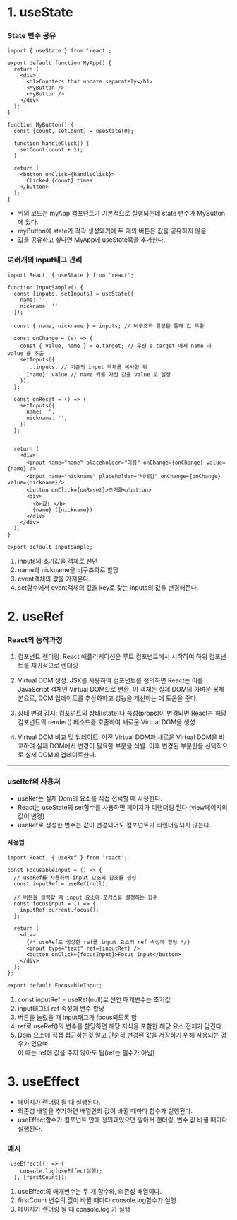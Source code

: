 # 1. useState

### State 변수 공유
```
import { useState } from 'react';

export default function MyApp() {
  return (
    <div>
      <h1>Counters that update separately</h1>
      <MyButton />
      <MyButton />
    </div>
  );
}

function MyButton() {
  const [count, setCount] = useState(0);

  function handleClick() {
    setCount(count + 1);
  }

  return (
    <button onClick={handleClick}>
      Clicked {count} times
    </button>
  );
}
```
- 위의 코드는 myApp 컴포넌트가 기본적으로 실행되는데 state 변수가 MyButton에 있다.
- myButton에 state가 각각 생성돼기에 두 개의 버튼은 값을 공유하지 않음
- 값을 공유하고 싶다면 MyApp에 useState훅을 추가한다.

### 여러개의 input태그 관리
```
import React, { useState } from 'react';

function InputSample() {
  const [inputs, setInputs] = useState({
    name: '',
    nickname: ''
  });

  const { name, nickname } = inputs; // 비구조화 할당을 통해 값 추출

  const onChange = (e) => {
    const { value, name } = e.target; // 우선 e.target 에서 name 과 value 를 추출
    setInputs({
      ...inputs, // 기존의 input 객체를 복사한 뒤
      [name]: value // name 키를 가진 값을 value 로 설정
    });
  };

  const onReset = () => {
    setInputs({
      name: '',
      nickname: '',
    })
  };


  return (
    <div>
      <input name="name" placeholder="이름" onChange={onChange} value={name} />
      <input name="nickname" placeholder="닉네임" onChange={onChange} value={nickname}/>
      <button onClick={onReset}>초기화</button>
      <div>
        <b>값: </b>
        {name} ({nickname})
      </div>
    </div>
  );
}

export default InputSample;
```
1. inputs의 초기값을 객체로 선언 <br />
2. name과 nickname을 비구조화로 할당 <br />
3. event객체의 값을 가져온다. <br />
4. set함수에서 event객체의 값을 key로 갖는 inputs의 값을 변경해준다.<br /> 

# 2. useRef
### React의 동작과정
1. 컴포넌트 렌더링: React 애플리케이션은 루트 컴포넌트에서 시작하여 하위 컴포넌트를 재귀적으로 렌더링

2. Virtual DOM 생성: JSX를 사용하여 컴포넌트를 정의하면 React는 이를 JavaScript 객체인 Virtual DOM으로 변환. 이 객체는 실제 DOM의 가벼운 복제본으로, DOM 업데이트를 추상화하고 성능을 개선하는 데 도움을 준다.

3. 상태 변경 감지: 컴포넌트의 상태(state)나 속성(props)이 변경되면 React는 해당 컴포넌트의 render() 메소드를 호출하여 새로운 Virtual DOM을 생성.

4. Virtual DOM 비교 및 업데이트: 이전 Virtual DOM과 새로운 Virtual DOM을 비교하여 실제 DOM에서 변경이 필요한 부분을 식별. 이후 변경된 부분만을 선택적으로 실제 DOM에 업데이트한다.
<hr>

### useRef의 사용처
- useRef는 실제 Dom의 요소를 직접 선택할 때 사용한다.
- React는 useState의 set함수를 사용하면 페이지가 리랜더링 된다.(view페이지의 값이 변경)
- useRef로 생성한 변수는 값이 변경되어도 컴포넌트가 리렌더링되지 않는다.

#### 사용법
```
import React, { useRef } from 'react';

const FocusableInput = () => {
  // useRef를 사용하여 input 요소의 참조를 생성
  const inputRef = useRef(null);

  // 버튼을 클릭할 때 input 요소에 포커스를 설정하는 함수
  const focusInput = () => {
    inputRef.current.focus();
  };

  return (
    <div>
      {/* useRef로 생성한 ref를 input 요소의 ref 속성에 할당 */}
      <input type="text" ref={inputRef} />
      <button onClick={focusInput}>Focus Input</button>
    </div>
  );
};

export default FocusableInput;
```
1. const inputRef = useRef(null)로 선언 매개변수는 초기값
2. input태그의 ref 속성에 변수 할당
3. 버튼을 눌렀을 때 input태그가 focus되도록 함
4. ref로 useRef()의 변수를 할당하면 해당 자식을 포함한 해당 요소 전체가 담긴다.
5. Dom 요소에 직접 접근하는것 말고 단순히 변경된 값을 저장하기 위해 사용되는 경우가 있으며<br />
이 때는 ref에 값을 주지 않아도 됨(ref는 필수가 아님)

# 3. useEffect
- 페이지가 랜더링 될 때 실행된다.
- 의존성 배열을 추가하면 배열안의 값이 바뀔 때마다 함수가 실행된다.
- useEffect함수가 컴포넌트 안에 정의돼있으면 알아서 랜더링, 변수 값 바뀔 때마다 실행된다.
### 예시 
```
 useEffect(() => {
    console.log(useEffect실행);
  }, [firstCount]);
```
1. useEffect의 매개변수는 두 개 함수와, 의존성 배열이다.
2. firstCount 변수의 값이 바뀔 때마다 console.log함수가 실행
3. 페이지가 랜더링 될 때 console.log 가 실행
